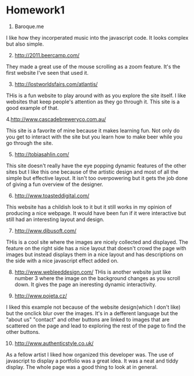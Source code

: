 Homework1
=========

1. Baroque.me

I like how they incorperated music into the javascript code.  It looks complex but also simple.

2. http://2011.beercamp.com/

They made a great use of the mouse scrolling as a zoom feature.  It's the first website I've seen that used it.

3. http://lostworldsfairs.com/atlantis/

THis is a fun website to play around with as you explore the site itself.  I like websites that keep people's 
attention as they go through it.  This site is a good example of that.

4.http://www.cascadebreweryco.com.au/

This site is a favorite of mine because it makes learning fun.  Not only do you get to interact with the site
but you learn how to make beer while you go through the site.

5. http://tobiasahlin.com/

This site doesn't really have the eye popping dynamic features of the other sites but I like this one because 
of the artistic design and most of all the simple but effective layout.  It isn't too overpowering but it
gets the job done of giving a fun overview of the designer.

6. http://www.toasteddigital.com/

This website has a childish look to it but it still works in my opinion of producing a nice webpage.
It would have been fun if it were interactive but still had an interesting layout and design.

7. http://www.dibusoft.com/

THis is a cool site where the images are nicely collected and displayed.  The feature on the right side has a nice
layout that doesn't crowd the page with images but instead displays them in a nice layout and has descriptions on 
the side with a nice javascript effect added on.

8. http://www.webleeddesign.com/
THis is another website just like number 3 where the image on the background changes as you scroll down.  It 
gives the page an ineresting dynamic interactivity.

9. http://www.pojeta.cz/

I liked this example not because of the website design(which I don't like) but the onclick blur over the images.
It's in a defferent language but the "about us" "contact" and other buttons are linked to images that are 
scattered on the page and lead to exploring the rest of the page to find the other buttons.  

10. http://www.authenticstyle.co.uk/

As a fellow artist I liked how organized this developer was.  The use of javascript to display a portfolio was
a great idea.  It was a neat and tiddy display.  The whole page was a good thing to look at in general.  

